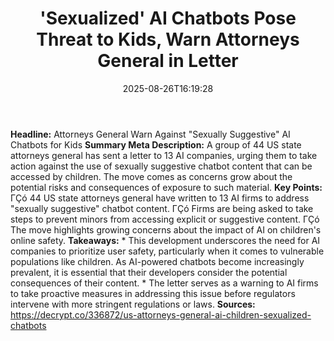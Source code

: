 ﻿---
title: "'Sexualized' AI Chatbots Pose Threat to Kids, Warn Attorneys General in Letter"
date: "2025-08-26T16:19:28"
category: "Markets"
summary: ""
slug: "sexualized ai chatbots pose threat to kids warn attorneys ge"
source_urls:
  - "https://decrypt.co/336872/us-attorneys-general-ai-children-sexualized-chatbots"
seo:
  title: "'Sexualized' AI Chatbots Pose Threat to Kids, Warn Attorneys General in Letter | Hash n Hedge"
  description: ""
  keywords: ["news", "markets", "brief"]
---
**Headline:** Attorneys General Warn Against "Sexually Suggestive" AI Chatbots for Kids  **Summary Meta Description:** A group of 44 US state attorneys general has sent a letter to 13 AI companies, urging them to take action against the use of sexually suggestive chatbot content that can be accessed by children. The move comes as concerns grow about the potential risks and consequences of exposure to such material.  **Key Points:**  ΓÇó 44 US state attorneys general have written to 13 AI firms to address "sexually suggestive" chatbot content. ΓÇó Firms are being asked to take steps to prevent minors from accessing explicit or suggestive content. ΓÇó The move highlights growing concerns about the impact of AI on children's online safety.  **Takeaways:**  * This development underscores the need for AI companies to prioritize user safety, particularly when it comes to vulnerable populations like children. As AI-powered chatbots become increasingly prevalent, it is essential that their developers consider the potential consequences of their content. * The letter serves as a warning to AI firms to take proactive measures in addressing this issue before regulators intervene with more stringent regulations or laws.  **Sources:** https://decrypt.co/336872/us-attorneys-general-ai-children-sexualized-chatbots 
